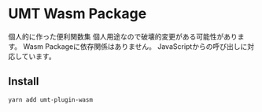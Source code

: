 # UMT Wasm Package

個人的に作った便利関数集
個人用途なので破壊的変更がある可能性があります。
Wasm Packageに依存関係はありません。
JavaScriptからの呼び出しに対応しています。

## Install

```bash
yarn add umt-plugin-wasm
```
